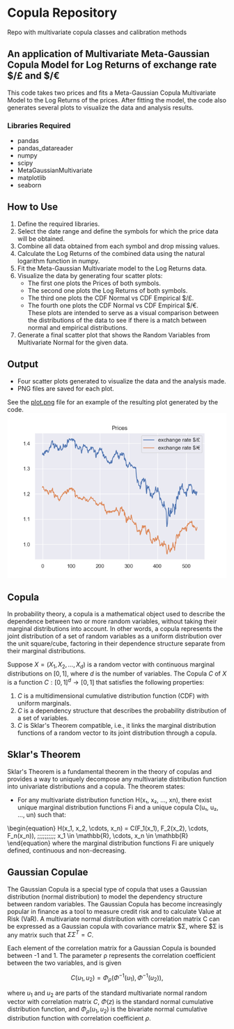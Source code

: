 # Copula Repository
Repo with multivariate copula classes and calibration methods
## An application of Multivariate Meta-Gaussian Copula Model for Log Returns of exchange rate $/£ and $/€
This code takes two prices and fits a Meta-Gaussian Copula Multivariate Model to the Log Returns of the prices. After fitting the model, the code also generates several plots to visualize the data and analysis results.

### Libraries Required
- pandas
- pandas_datareader
- numpy
- scipy
- MetaGaussianMultivariate
- matplotlib
- seaborn

## How to Use
1. Define the required libraries.
2. Select the date range and define the symbols for which the price data will be obtained.
3. Combine all data obtained from each symbol and drop missing values.
4. Calculate the Log Returns of the combined data using the natural logarithm function in numpy.
5. Fit the Meta-Gaussian Multivariate model to the Log Returns data.
6. Visualize the data by generating four scatter plots:
    * The first one plots the Prices of both symbols.
    * The second one plots the Log Returns of both symbols.
    * The third one plots the CDF Normal vs CDF Empirical $/£.
    * The fourth one plots the CDF Normal vs CDF Empirical $/€.  
    These plots are intended to serve as a visual comparison between the distributions of the data to see if there is a match between normal and empirical distributions.
7. Generate a final scatter plot that shows the Random Variables from Multivariate Normal for the given data.

## Output
- Four scatter plots generated to visualize the data and the analysis made.
- PNG files are saved for each plot.

See the [plot.png](plot.png) file for an example of the resulting plot generated by the code.
![alt text](https://github.com/lorenzo7741/copula/blob/pp/prices.png?raw=true)


## Copula

In probability theory, a copula is a mathematical object used to describe the dependence between two or more random variables, without taking their marginal distributions into account. In other words, a copula represents the joint distribution of a set of random variables as a uniform distribution over the unit square/cube, factoring in their dependence structure separate from their marginal distributions.

Suppose $X = (X_1, X_2, ..., X_d)$ is a random vector with continuous marginal distributions on $[0,1]$, where $d$ is the number of variables. The Copula $C$ of $X$ is a function $C : [0,1]^d \rightarrow [0,1]$ that satisfies the following properties:

1. $C$ is a multidimensional cumulative distribution function (CDF) with uniform marginals.
2. $C$ is a dependency structure that describes the probability distribution of a set of variables.
3. $C$ is Sklar's Theorem compatible, i.e., it links the marginal distribution functions of a random vector to its joint distribution through a copula.

## Sklar's Theorem

Sklar's Theorem is a fundamental theorem in the theory of copulas and provides a way to uniquely decompose any multivariate distribution function into univariate distributions and a copula. The theorem states:

- For any multivariate distribution function H(x₁, x₂, ..., xn), there exist unique marginal distribution functions Fi and a unique copula C(u₁, u₂, ..., un) such that:

\begin{equation}
H(x_1, x_2, \cdots, x_n) = C(F_1(x_1), F_2(x_2), \cdots, F_n(x_n)), \;\;\;\;\;\;\;\;\;\; x_1 \in \mathbb{R}, \cdots, x_n \in \mathbb{R}
\end{equation}
where the marginal distribution functions Fi are uniquely defined, continuous and non-decreasing.

## Gaussian Copulae

The Gaussian Copula is a special type of copula that uses a Gaussian distribution 
(normal distribution) to model the dependency structure between random variables.
 The Gaussian Copula has become increasingly popular in finance as a tool to measure 
 credit risk and to calculate Value at Risk (VaR). A multivariate normal distribution 
 with correlation matrix C can be expressed as a Gaussian copula with covariance
  matrix $Σ, where $Σ is any matrix such that $ΣΣ^T = C$.

Each element of the correlation matrix for a Gaussian Copula is bounded between -1 and 1. The parameter ρ represents the correlation coefficient between the two variables, and is given

```math
C(u_1, u_2) = \Phi_{\rho}\Big(\Phi^{-1}(u_1),\Phi^{-1}(u_2)\Big),
```
where $u_1$ and $u_2$ are parts of the standard multivariate normal random vector with correlation matrix $C$, $\Phi(z)$ is the standard
normal cumulative distribution function, and $\Phi _\rho(u_1,u_2)$ is the bivariate normal cumulative distribution
function with correlation coefficient $\rho$.
